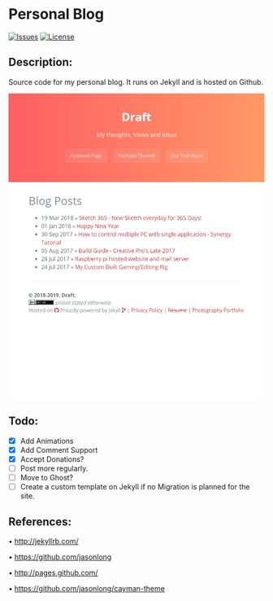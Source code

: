 <h1 id='Repo-title'> Personal Blog</h1>

[![Issues](https://img.shields.io/github/issues/Navneet-Suresh/navneet-suresh.github.io.svg?style=flat-square)](https://github.com/Navneet-Suresh/navneet-suresh.github.io/issues/?utm_source=Links-Website&utm_medium=badge&utm_campaign=One-bio-link) [![License](https://img.shields.io/github/license/Navneet-Suresh/navneet-suresh.github.io.svg?style=flat-square)](https://github.com/Navneet-Suresh/navneet-suresh.github.io/blob/master/LICENSE.md?utm_source=Links-Website&utm_medium=badge&utm_campaign=One-bio-link)

<h2 id='Repo-Description'> Description:</h2>

Source code for my personal blog. It runs on Jekyll and is hosted on Github.

<kbd><img src='/assets/screenshot-demo.png'/></kbd>

<h2 id="todo-list">Todo:</h2>

- [x] Add Animations
- [x] Add Comment Support
- [x] Accept Donations?
- [ ] Post more regularly.
- [ ] Move to Ghost?
- [ ] Create a custom template on Jekyll if no Migration is planned for the site.
 
## References:

• http://jekyllrb.com/

• https://github.com/jasonlong

• http://pages.github.com/

• https://github.com/jasonlong/cayman-theme
